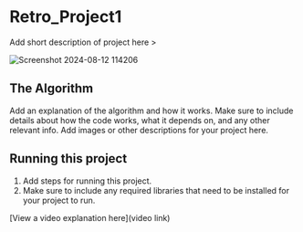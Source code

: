 # Retro_Project1

 Add short description of project here > 

![Screenshot 2024-08-12 114206](https://github.com/user-attachments/assets/1c1d5b97-354d-407c-a7da-c48fb424ebf3)


## The Algorithm

Add an explanation of the algorithm and how it works. Make sure to include details about how the code works, what it depends on, and any other relevant info. Add images or other descriptions for your project here. 

## Running this project

1. Add steps for running this project.
2. Make sure to include any required libraries that need to be installed for your project to run.

[View a video explanation here](video link)
